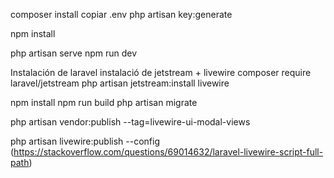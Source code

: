 composer install
copiar .env
php artisan key:generate

npm install

php artisan serve
npm run dev

Instalación de laravel
instalació de jetstream + livewire
    composer require laravel/jetstream
    php artisan jetstream:install livewire

npm install
npm run build
php artisan migrate


php artisan vendor:publish --tag=livewire-ui-modal-views

php artisan livewire:publish --config (https://stackoverflow.com/questions/69014632/laravel-livewire-script-full-path)